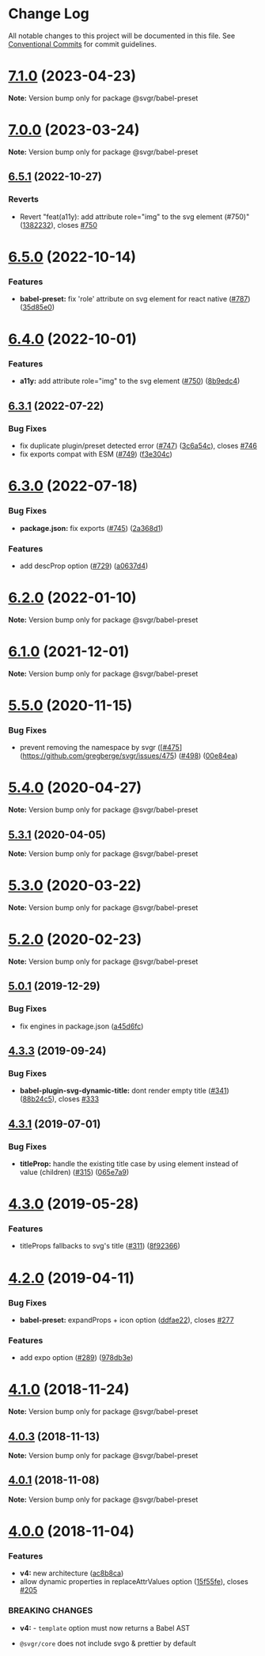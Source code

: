 # Change Log

All notable changes to this project will be documented in this file.
See [Conventional Commits](https://conventionalcommits.org) for commit guidelines.

# [7.1.0](https://github.com/gregberge/svgr/compare/v7.0.0...v7.1.0) (2023-04-23)

**Note:** Version bump only for package @svgr/babel-preset





# [7.0.0](https://github.com/gregberge/svgr/compare/v6.5.1...v7.0.0) (2023-03-24)

**Note:** Version bump only for package @svgr/babel-preset





## [6.5.1](https://github.com/gregberge/svgr/compare/v6.5.0...v6.5.1) (2022-10-27)

### Reverts

- Revert "feat(a11y): add attribute role="img" to the svg element (#750)" ([1382232](https://github.com/gregberge/svgr/commit/138223284ad9aebc5bbf94ed3ae7174a66dbc7f5)), closes [#750](https://github.com/gregberge/svgr/issues/750)

# [6.5.0](https://github.com/gregberge/svgr/compare/v6.4.0...v6.5.0) (2022-10-14)

### Features

- **babel-preset:** fix 'role' attribute on svg element for react native ([#787](https://github.com/gregberge/svgr/issues/787)) ([35d85e0](https://github.com/gregberge/svgr/commit/35d85e069ebfef1b26ba181f443d9377a7bc003e))

# [6.4.0](https://github.com/gregberge/svgr/compare/v6.3.1...v6.4.0) (2022-10-01)

### Features

- **a11y:** add attribute role="img" to the svg element ([#750](https://github.com/gregberge/svgr/issues/750)) ([8b9edc4](https://github.com/gregberge/svgr/commit/8b9edc4e712f3adbd9f9c503dfc5e4d627f763cd))

## [6.3.1](https://github.com/gregberge/svgr/compare/v6.3.0...v6.3.1) (2022-07-22)

### Bug Fixes

- fix duplicate plugin/preset detected error ([#747](https://github.com/gregberge/svgr/issues/747)) ([3c6a54c](https://github.com/gregberge/svgr/commit/3c6a54c494bb8ff15f332ff2d44e9f6465a6c19a)), closes [#746](https://github.com/gregberge/svgr/issues/746)
- fix exports compat with ESM ([#749](https://github.com/gregberge/svgr/issues/749)) ([f3e304c](https://github.com/gregberge/svgr/commit/f3e304c166282f042ecd4d6c396a0798a7f0b490))

# [6.3.0](https://github.com/gregberge/svgr/compare/v6.2.1...v6.3.0) (2022-07-18)

### Bug Fixes

- **package.json:** fix exports ([#745](https://github.com/gregberge/svgr/issues/745)) ([2a368d1](https://github.com/gregberge/svgr/commit/2a368d1305949ec6426c7c7312c04224071ec2bd))

### Features

- add descProp option ([#729](https://github.com/gregberge/svgr/issues/729)) ([a0637d4](https://github.com/gregberge/svgr/commit/a0637d49b60243bbae461f7b96dab9b47cd82d8f))

# [6.2.0](https://github.com/gregberge/svgr/compare/v6.1.2...v6.2.0) (2022-01-10)

**Note:** Version bump only for package @svgr/babel-preset

# [6.1.0](https://github.com/gregberge/svgr/compare/v6.0.0...v6.1.0) (2021-12-01)

**Note:** Version bump only for package @svgr/babel-preset

# [5.5.0](https://github.com/gregberge/svgr/tree/master/packages/babel-preset/compare/v5.4.0...v5.5.0) (2020-11-15)

### Bug Fixes

- prevent removing the namespace by svgr ([[#475](https://github.com/gregberge/svgr/tree/master/packages/babel-preset/issues/475)](https://github.com/gregberge/svgr/issues/475) ([#498](https://github.com/gregberge/svgr/tree/master/packages/babel-preset/issues/498)) ([00e84ea](https://github.com/gregberge/svgr/tree/master/packages/babel-preset/commit/00e84ead96d89bcbd072b9585b4db1365e392d33))

# [5.4.0](https://github.com/gregberge/svgr/tree/master/packages/babel-preset/compare/v5.3.1...v5.4.0) (2020-04-27)

**Note:** Version bump only for package @svgr/babel-preset

## [5.3.1](https://github.com/gregberge/svgr/tree/master/packages/babel-preset/compare/v5.3.0...v5.3.1) (2020-04-05)

**Note:** Version bump only for package @svgr/babel-preset

# [5.3.0](https://github.com/gregberge/svgr/tree/master/packages/babel-preset/compare/v5.2.0...v5.3.0) (2020-03-22)

**Note:** Version bump only for package @svgr/babel-preset

# [5.2.0](https://github.com/gregberge/svgr/tree/master/packages/babel-preset/compare/v5.1.0...v5.2.0) (2020-02-23)

**Note:** Version bump only for package @svgr/babel-preset

## [5.0.1](https://github.com/gregberge/svgr/tree/master/packages/babel-preset/compare/v5.0.0...v5.0.1) (2019-12-29)

### Bug Fixes

- fix engines in package.json ([a45d6fc](https://github.com/gregberge/svgr/tree/master/packages/babel-preset/commit/a45d6fc8b43402bec60ed4e9273f90fdc65a23a7))

## [4.3.3](https://github.com/gregberge/svgr/tree/master/packages/babel-preset/compare/v4.3.2...v4.3.3) (2019-09-24)

### Bug Fixes

- **babel-plugin-svg-dynamic-title:** dont render empty title ([#341](https://github.com/gregberge/svgr/tree/master/packages/babel-preset/issues/341)) ([88b24c5](https://github.com/gregberge/svgr/tree/master/packages/babel-preset/commit/88b24c5)), closes [#333](https://github.com/gregberge/svgr/tree/master/packages/babel-preset/issues/333)

## [4.3.1](https://github.com/gregberge/svgr/tree/master/packages/babel-preset/compare/v4.3.0...v4.3.1) (2019-07-01)

### Bug Fixes

- **titleProp:** handle the existing title case by using element instead of value (children) ([#315](https://github.com/gregberge/svgr/tree/master/packages/babel-preset/issues/315)) ([065e7a9](https://github.com/gregberge/svgr/tree/master/packages/babel-preset/commit/065e7a9))

# [4.3.0](https://github.com/gregberge/svgr/tree/master/packages/babel-preset/compare/v4.2.0...v4.3.0) (2019-05-28)

### Features

- titleProps fallbacks to svg's title ([#311](https://github.com/gregberge/svgr/tree/master/packages/babel-preset/issues/311)) ([8f92366](https://github.com/gregberge/svgr/tree/master/packages/babel-preset/commit/8f92366))

# [4.2.0](https://github.com/gregberge/svgr/tree/master/packages/babel-preset/compare/v4.1.0...v4.2.0) (2019-04-11)

### Bug Fixes

- **babel-preset:** expandProps + icon option ([ddfae22](https://github.com/gregberge/svgr/tree/master/packages/babel-preset/commit/ddfae22)), closes [#277](https://github.com/gregberge/svgr/tree/master/packages/babel-preset/issues/277)

### Features

- add expo option ([#289](https://github.com/gregberge/svgr/tree/master/packages/babel-preset/issues/289)) ([978db3e](https://github.com/gregberge/svgr/tree/master/packages/babel-preset/commit/978db3e))

# [4.1.0](https://github.com/gregberge/svgr/compare/v4.0.4...v4.1.0) (2018-11-24)

**Note:** Version bump only for package @svgr/babel-preset

## [4.0.3](https://github.com/gregberge/svgr/compare/v4.0.2...v4.0.3) (2018-11-13)

**Note:** Version bump only for package @svgr/babel-preset

## [4.0.1](https://github.com/gregberge/svgr/compare/v4.0.0...v4.0.1) (2018-11-08)

**Note:** Version bump only for package @svgr/babel-preset

# [4.0.0](https://github.com/gregberge/svgr/compare/v3.1.0...v4.0.0) (2018-11-04)

### Features

- **v4:** new architecture ([ac8b8ca](https://github.com/gregberge/svgr/commit/ac8b8ca))
- allow dynamic properties in replaceAttrValues option ([15f55fe](https://github.com/gregberge/svgr/commit/15f55fe)), closes [#205](https://github.com/gregberge/svgr/issues/205)

### BREAKING CHANGES

- **v4:** - `template` option must now returns a Babel AST

* `@svgr/core` does not include svgo & prettier by default
